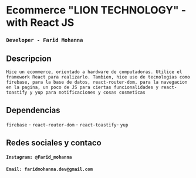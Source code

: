 # Ecommerce "LION TECHNOLOGY" - with React JS

### `Developer - Farid Mohanna`

## Descripcion

`Hice un ecommerce, orientado a hardware de computadoras. Utilice el framework React para realizarlo. Tambien, hice uso de tecnologias como firebase, para la base de datos, react-router-dom, para la navegacion en la pagina, un poco de JS para ciertas funcionalidades y react-toastify y yup para notificaciones y cosas cosmeticas`

## Dependencias

`firebase` - `react-router-dom` - `react-toastify`- `yup`

## Redes sociales y contaco

#### `Instagram: @Farid_mohanna`

#### `Email: faridmohanna.dev@gmail.com`
